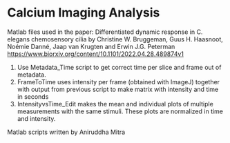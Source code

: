 # Calcium Imaging Analysis 
Matlab files used in the paper: 
Differentiated dynamic response in C. elegans chemosensory cilia 
by Christine W. Bruggeman, Guus H. Haasnoot, Noémie Danné, Jaap van Krugten and Erwin J.G. Peterman
https://www.biorxiv.org/content/10.1101/2022.04.28.489874v1

1) Use Metadata_Time script to get correct time per slice and frame out of metadata. 
2) FrameToTime uses intensity per frame (obtained with ImageJ) together with output from previous script to make matrix with intensity and time in seconds
3) IntensityvsTime_Edit makes the mean and individual plots of multiple measurements with the same stimuli. These plots are normalized in time and intensity.

Matlab scripts written by Aniruddha Mitra

